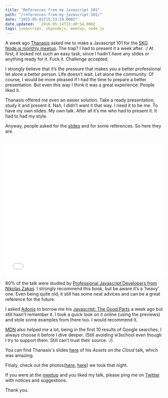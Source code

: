 ```yaml
---
title: "References from my Javascript 101"
path: "/references-from-my-javascript-101/"
date: "2015-05-01T15:33:19.000Z"
date_updated:   2016-05-14T15:40:54.000Z
tags: javascript, skgnodejs, meetup, node.js
---
```


A week ago [Thanasis](http://thanpol.as/) asked me to make a Javascript 101 for the [SKG Node.js monthly meetup](http://www.meetup.com/Thessaloniki-Node-js-Meetup/). The trap? I had to present it a week after. :/ At first, it looked not such an easy task, since I hadn't have any slides or anything ready for it. Fuck it. Challenge accepted.

I strongly believe that it’s the pressure that makes you a better professional let alone a better person. Life doesn’t wait. Let alone the community. Of course, I would be more pleased if I had the time to prepare a better presentation. But even this way I think it was a great experience. People liked it.

Thanasis offered me even an easier solution. Take a ready presentation, study it and present it. Nah, I didn’t want it that way. I need it to be me. To have my own slides. My own talk. After all it’s me who had to present it. It had to had my style.

Anyway, people asked for the [slides](http://slides.com/kostasbariotis/javascript-101) and for some references. So here they are.

<br/>
<iframe src="//slides.com/kostasbariotis/javascript-101/embed?style=light" width="100%" height="420" scrolling="no" frameborder="0" webkitallowfullscreen mozallowfullscreen allowfullscreen></iframe>
<br/>

80% of the talk were studied by [Professional Javascript Developers from Nikolas Zakas](http://www.amazon.com/Professional-JavaScript-Developers-Nicholas-Zakas/dp/1118026691). I strongly recommend this book, but be aware it’s a 'heavy' one. Even being quite old, it still has some neat advices and can be a great reference for the future.

I asked [Adonis](https://twitter.com/adon1sk) to borrow me his [Javascript: The Good Parts](http://shop.oreilly.com/product/9780596517748.do) a week ago but still hasn’t remember it. I took a quick look on it online (using the previews) and stole some examples from there too. I would recommend it.

[MDN](https://developer.mozilla.org/en-US/docs/Web/JavaScript/Reference/) also helped me a lot, being in the first 10 results of Google searches, I always choose it before I dive deeper. (Still avoiding w3school even though I try to support them. Still can’t trust their source. :/)

You can find Thanasis's slides [here](https://speakerdeck.com/thanpolas/assets-on-the-cloud) of his *Assets on the Cloud* talk, which was amazing.

Finaly, check out the photos([here](http://www.meetup.com/Thessaloniki-Node-js-Meetup/photos/26088965/), [here](https://www.flickr.com/photos/christosbacharakis/sets/72157652297259605/)) we took that night.

If you were at the [meetup](http://www.meetup.com/Thessaloniki-Node-js-Meetup/events/222016697/) and you liked my talk, please ping me on [Twitter](http://twitter.com/kbariotis) with notices and suggestions.

Thank you.

